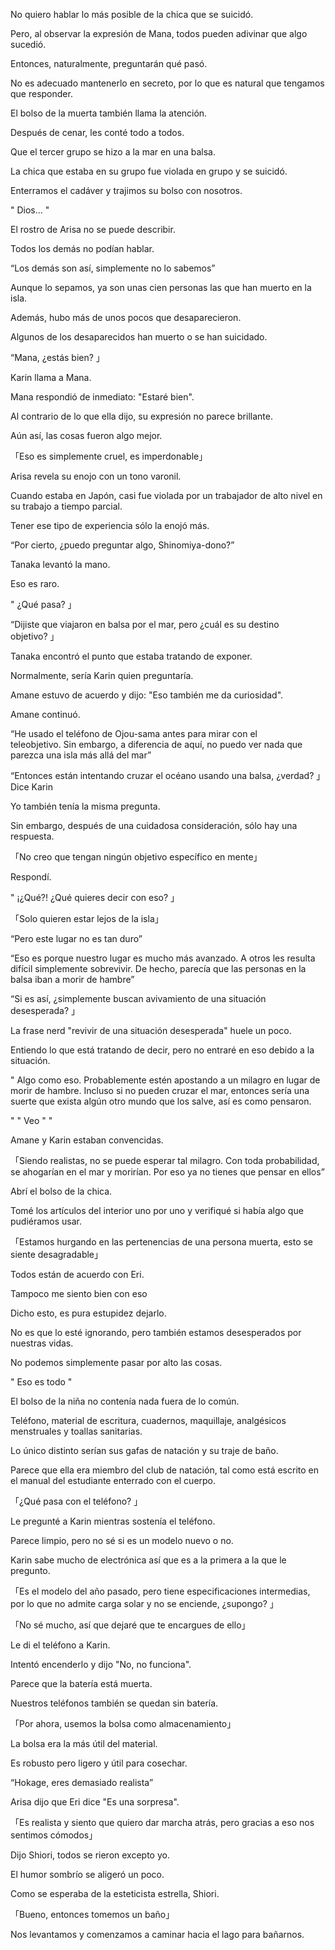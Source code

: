 
No quiero hablar lo más posible de la chica que se suicidó.

Pero, al observar la expresión de Mana, todos pueden adivinar que algo sucedió.

Entonces, naturalmente, preguntarán qué pasó.

No es adecuado mantenerlo en secreto, por lo que es natural que tengamos que responder.

El bolso de la muerta también llama la atención.

Después de cenar, les conté todo a todos.

Que el tercer grupo se hizo a la mar en una balsa.

La chica que estaba en su grupo fue violada en grupo y se suicidó.

Enterramos el cadáver y trajimos su bolso con nosotros.

" Dios… "

El rostro de Arisa no se puede describir.

Todos los demás no podían hablar.

“Los demás son así, simplemente no lo sabemos”

Aunque lo sepamos, ya son unas cien personas las que han muerto en la isla.

Además, hubo más de unos pocos que desaparecieron.

Algunos de los desaparecidos han muerto o se han suicidado.

“Mana, ¿estás bien? 」

Karin llama a Mana.

Mana respondió de inmediato: "Estaré bien".

Al contrario de lo que ella dijo, su expresión no parece brillante.

Aún así, las cosas fueron algo mejor.

「Eso es simplemente cruel, es imperdonable」

Arisa revela su enojo con un tono varonil.

Cuando estaba en Japón, casi fue violada por un trabajador de alto nivel en su trabajo a tiempo parcial.

Tener ese tipo de experiencia sólo la enojó más.

“Por cierto, ¿puedo preguntar algo, Shinomiya-dono?”

Tanaka levantó la mano.

Eso es raro.

" ¿Qué pasa? 」

“Dijiste que viajaron en balsa por el mar, pero ¿cuál es su destino objetivo? 」

Tanaka encontró el punto que estaba tratando de exponer.

Normalmente, sería Karin quien preguntaría.

Amane estuvo de acuerdo y dijo: "Eso también me da curiosidad".

Amane continuó.

“He usado el teléfono de Ojou-sama antes para mirar con el teleobjetivo. Sin embargo, a diferencia de aquí, no puedo ver nada que parezca una isla más allá del mar”

“Entonces están intentando cruzar el océano usando una balsa, ¿verdad? 」Dice Karin

Yo también tenía la misma pregunta.

Sin embargo, después de una cuidadosa consideración, sólo hay una respuesta.

「No creo que tengan ningún objetivo específico en mente」

Respondí.

" ¡¿Qué?! ¿Qué quieres decir con eso? 」

「Solo quieren estar lejos de la isla」

“Pero este lugar no es tan duro”

“Eso es porque nuestro lugar es mucho más avanzado. A otros les resulta difícil simplemente sobrevivir. De hecho, parecía que las personas en la balsa iban a morir de hambre”

“Si es así, ¿simplemente buscan avivamiento de una situación desesperada? 」

La frase nerd "revivir de una situación desesperada" huele un poco.

Entiendo lo que está tratando de decir, pero no entraré en eso debido a la situación.

" Algo como eso. Probablemente estén apostando a un milagro en lugar de morir de hambre. Incluso si no pueden cruzar el mar, entonces sería una suerte que exista algún otro mundo que los salve, así es como pensaron.

" " Veo " "

Amane y Karin estaban convencidas.

「Siendo realistas, no se puede esperar tal milagro. Con toda probabilidad, se ahogarían en el mar y morirían. Por eso ya no tienes que pensar en ellos”

Abrí el bolso de la chica.

Tomé los artículos del interior uno por uno y verifiqué si había algo que pudiéramos usar.

「Estamos hurgando en las pertenencias de una persona muerta, esto se siente desagradable」

Todos están de acuerdo con Eri.

Tampoco me siento bien con eso

Dicho esto, es pura estupidez dejarlo.

No es que lo esté ignorando, pero también estamos desesperados por nuestras vidas.

No podemos simplemente pasar por alto las cosas.

" Eso es todo "

El bolso de la niña no contenía nada fuera de lo común.

Teléfono, material de escritura, cuadernos, maquillaje, analgésicos menstruales y toallas sanitarias.

Lo único distinto serían sus gafas de natación y su traje de baño.

Parece que ella era miembro del club de natación, tal como está escrito en el manual del estudiante enterrado con el cuerpo.

「¿Qué pasa con el teléfono? 」

Le pregunté a Karin mientras sostenía el teléfono.

Parece limpio, pero no sé si es un modelo nuevo o no.

Karin sabe mucho de electrónica así que es a la primera a la que le pregunto.

「Es el modelo del año pasado, pero tiene especificaciones intermedias, por lo que no admite carga solar y no se enciende, ¿supongo? 」

「No sé mucho, así que dejaré que te encargues de ello」

Le di el teléfono a Karin.

Intentó encenderlo y dijo "No, no funciona".

Parece que la batería está muerta.

Nuestros teléfonos también se quedan sin batería.

「Por ahora, usemos la bolsa como almacenamiento」

La bolsa era la más útil del material.

Es robusto pero ligero y útil para cosechar.

“Hokage, eres demasiado realista”

Arisa dijo que Eri dice "Es una sorpresa".

「Es realista y siento que quiero dar marcha atrás, pero gracias a eso nos sentimos cómodos」

Dijo Shiori, todos se rieron excepto yo.

El humor sombrío se aligeró un poco.

Como se esperaba de la esteticista estrella, Shiori.

「Bueno, entonces tomemos un baño」

Nos levantamos y comenzamos a caminar hacia el lago para bañarnos.
